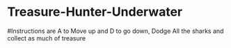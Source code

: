 # Treasure-Hunter-Underwater
#Instructions are A to Move up and D to go down, Dodge All the sharks and collect as much of treasure
